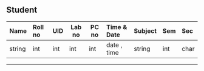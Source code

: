 ## Student

| Name   | Roll no | UID | Lab no | PC no | Time & Date | Subject | Sem | Sec  |
| :----- | :------ | :-- | ------ | ----- | :---------- | :------ | :-- | :--- |
| string | int     | int | int    | int   | date , time | string  | int | char |

---

<br><br>





